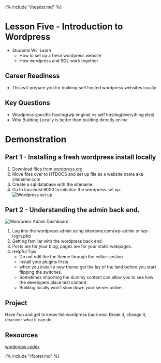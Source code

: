 {% include "/header.md" %}

# Lesson Five - Introduction to Wordpress

* Students Will Learn
    * How to set up a fresh wordpress website
    * How wordpress and SQL work together

## Career Readiness
* This will prepare you for building self hosted wordpress websites locally

## Key Questions
* Wordpress specific hosting(wp engine) vs self hosting(everything else)
* Why Building Locally is better than building directly online


# Demonstration
## Part 1 - Installing a fresh wordpress install locally
1. Download files from [wordpress.org](https://wordpress.org/download/)
2. Move files over to HTDOCS and set up file as a website name aka sitename.com
3. Create a sql database with the sitename.
4. Go to localhost:8000 to initialize the wordpress set up.
![Wordpress set up](https://www.commandzer01.com/wp-content/uploads/2017/12/wordpress-install.png)

## Part 2 - Understanding the admin back end. 
![Wordpress Admin Dashboard](https://www.commandzer01.com/wp-content/uploads/2017/12/WordPress-Admin-Area.png)
1. Log into the wordpress admin using sitename.com/wp-admin or wp-login.php
2. Getting familiar with the wordpress back end
3. Posts are for your blog, pages are for your static webpages. 
4. Helpful Tips
    * Do not edit the the theme through the editor section
    * Install your plugins firsts
    * when you install a new theme get the lay of the land before you start flipping the switches.
    * Sometimes importing the dummy content can allow you to see how the developers place test content.
    * Building locally won't slow down your server online. 
    
## Project
Have Fun and get to know the wordpress back end. Break it, change it, discover what it can do.

## Resources
[wordpress codex](https://codex.wordpress.org/)




{% include "/footer.md" %}
